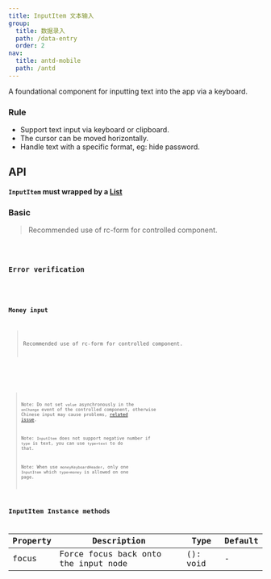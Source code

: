 ```yaml
---
title: InputItem 文本输入
group:
  title: 数据录入
  path: /data-entry
  order: 2
nav:
  title: antd-mobile
  path: /antd
---
```



A foundational component for inputting text into the app via a keyboard.

### Rule
- Support text input via keyboard or clipboard.
- The cursor can be moved horizontally.
- Handle text with a specific format, eg: hide password.

## API

**`InputItem` must wrapped by a [List](https://mobile.ant.design/components/list)**

### Basic
> Recommended use of rc-form for controlled component.
<code src="./demos/basic.tsx" />

### Error verification
<code src="./demos/error.tsx" />

### Money input
> Recommended use of rc-form for controlled component.
<code src="./demos/money.tsx" />

<API/>

> Note: Do not set `value` asynchronously in the `onChange` event of the controlled component, otherwise Chinese input may cause problems, [related issue](https://github.com/facebook/react/issues/3926).
>
> Note: `InputItem` does not support negative number if `type` is text, you can use `type=text` to do that.
>
> Note: When use `moneyKeyboardHeader`, only one `InputItem` which `type=money` is allowed on one page.

## InputItem Instance methods

Property | Description | Type | Default
----|-----|------|------
| focus    | Force focus back onto the input node  | (): void |  -  |